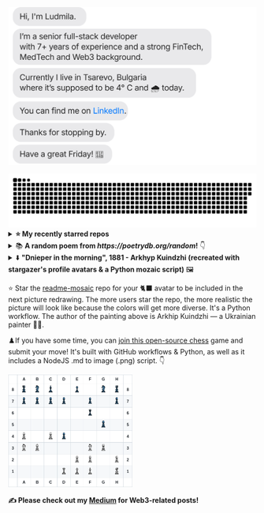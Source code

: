 [![](https://raw.githubusercontent.com/milaabl/milaabl/main/chat.svg)](https://www.linkedin.com/in/ludmila-a-dev/)

<!-- https://github.com/milaabl/milaabl/assets/86361434/c35b0e6f-acf0-435e-920d-b90faa4788ad -->

<img alt="Snake eating my contributions for breakfast🧉" src="https://raw.githubusercontent.com/milaabl/milaabl-readme/preview/github-contribution-grid-snake.svg" />

<details>
<summary>
  <strong>⭐ My recently starred repos </strong>
</summary>
  
<!-- Starred repos start -->
| Name | Url | Stars | Description |
| --- | --- |  --- |  --- |
| TatevKaren/TatevKaren-data-science-portfolio|https://github.com/TatevKaren/TatevKaren-data-science-portfolio|49|Data Science Portfolio of Tatev Karen Aslanyan including Case Studies and Research Projects that I have completed that solve business problems or introduce new products. Case Study papers, codes, and additional resources are all included.|
| PiotrRut/elonmusk-twitter-notifier|https://github.com/PiotrRut/elonmusk-twitter-notifier|59|AI driven e-mail notifier for tweets mentioning stock from Elon Musk 📈|
| Vendicated/Vencord|https://github.com/Vendicated/Vencord|5168|The cutest Discord client mod|
| yeoman/yo|https://github.com/yeoman/yo|3740|CLI tool for running Yeoman generators|
| matter-labs/zksync-era|https://github.com/matter-labs/zksync-era|1165|zkSync era|
| 0age/create2crunch|https://github.com/0age/create2crunch|383|A Rust program for finding salts that create gas-efficient Ethereum addresses via CREATE2.|
| joshstevens19/ethereum-multicall|https://github.com/joshstevens19/ethereum-multicall|312|Ability to call many ethereum constant function calls in 1 JSONRPC request|
| threshold-network/token-dashboard|https://github.com/threshold-network/token-dashboard|21||
| LimeChain/mongoose-immutable-plugin|https://github.com/LimeChain/mongoose-immutable-plugin|2|Mongoose plugin guarding fields from modifications|
| ankitects/anki|https://github.com/ankitects/anki|15890|Anki's shared backend and web components, and the Qt frontend|
| lightningnetwork/lnd|https://github.com/lightningnetwork/lnd|7269|Lightning Network Daemon ⚡️|
| CoNarrative/mongo-immutable|https://github.com/CoNarrative/mongo-immutable|10|Immutable MongoDB.|
| lightningdevkit/rust-lightning|https://github.com/lightningdevkit/rust-lightning|1026|A highly modular Bitcoin Lightning library written in Rust. It's rust-lightning, not Rusty's Lightning!|
| node-lightning/node-lightning|https://github.com/node-lightning/node-lightning|127|Bitcoin Lighting Network implemented in Node.js|
| OpenZeppelin/openzeppelin-contracts-upgradeable|https://github.com/OpenZeppelin/openzeppelin-contracts-upgradeable|901|Upgradeable variant of OpenZeppelin Contracts, meant for use in upgradeable contracts. |
| dapphub/ds-test|https://github.com/dapphub/ds-test|193|Assertions, equality checks and other test helpers|
| hbarcelos/forge-multi-version|https://github.com/hbarcelos/forge-multi-version|22|Using forge with multiple solc versions|
| threshold-network/merkle-distribution|https://github.com/threshold-network/merkle-distribution|1|Threshold Network rewards generation and distribution|
| nucypher/nucypher-contracts|https://github.com/nucypher/nucypher-contracts|13|Ethereum contracts supporting TACo applications on the Threshold Network.|
| keep-network/tbtc-v2|https://github.com/keep-network/tbtc-v2|40|Trustlessly tokenized Bitcoin on Ethereum, version 2|
| TotallyMaliciousCryptoBro/TotallyMaliciousCryptoBro|https://github.com/TotallyMaliciousCryptoBro/TotallyMaliciousCryptoBro|4||
| ethereum/EIPs|https://github.com/ethereum/EIPs|12174|The Ethereum Improvement Proposal repository|
| pcaversaccio/reentrancy-attacks|https://github.com/pcaversaccio/reentrancy-attacks|1063|A chronological and (hopefully) complete list of reentrancy attacks to date.|
| StableLib/stablelib|https://github.com/StableLib/stablelib|147|A stable library of useful TypeScript/JavaScript code|
| snappyjs/node-request-queue|https://github.com/snappyjs/node-request-queue|8|A utility to queue up a number requests to be executed in parallel batches with possible waitTime between them.|
| TP-Lab/tp-js-sdk|https://github.com/TP-Lab/tp-js-sdk|182|TokenPocket JS API for Dapp of ETH, IOST, TRON, COSMOS, SOLANA, EOS etc. (mobile only)|
| petr-hejda/solidity-merkle-airdrop|https://github.com/petr-hejda/solidity-merkle-airdrop|3|Example implementation of ERC20 token airdrop using merkle tree|
| MetaMask/KeyringController|https://github.com/MetaMask/KeyringController|213|A module for managing groups of Ethereum accounts and using them.|
| appwrite/appwrite|https://github.com/appwrite/appwrite|38284|Build like a team of hundreds_|
| novuhq/novu|https://github.com/novuhq/novu|31223|🔥 The open-source notification infrastructure with fully functional embedded notification center 🚀🚀🚀|

<!-- Starred repos end -->

</details>

<details>
  <summary>📚 <strong>A random poem from <em>https://poetrydb.org/random</em>!</strong> 👇 </summary>

<!-- Start poem -->
# 💮 The Heretic's Tragedy: A Middle-Age Interlude by *Robert Browning*

<p>
    The Lord, we look to once for all,<br/>        Is the Lord we should look at, all at once:<br/>He knows not to vary, saith Saint Paul,<br/>        Nor the shadow of turning, for the nonce.<br/>See him no other than as he is!<br/>        Give both the infinitudes their due--<br/>Infinite mercy, but, I wis,<br/>        As infinite a justice too.<br/><br/>As infinite a justice too.<br/><br/>John, Master of the Temple of God,<br/>        Falling to sin the Unknown Sin,<br/>What he bought of Emperor Aldabrod,<br/>        He sold it to Sultan Saladin:<br/>Till, caught by Pope Clement, a-buzzing there,<br/>        Hornet-prince of the mad wasps' hive,<br/>And clipt of his wings in Paris square,<br/>        They bring him now to be burned alive.<br/>                        [And wanteth there grace of lute or<br/>                                clavicithern, ye shall say to<br/>                                confirm him who singeth--<br/>        We bring John now to be burned alive.<br/><br/>In the midst is a goodly gallows built;<br/>        'Twixt fork and fork, a stake is stuck;<br/>But first they set divers tumbrils a-tilt,<br/>        Make a trench all round with the city muck;<br/>Inside they pile log upon log, good store;<br/>        Faggots no few, blocks great and small,<br/>Reach a man's mid-thigh, no less, no more,--<br/>        For they mean he should roast in the sight of all.<br/><br/>        We mean he should roast in the sight of all.<br/><br/>Good sappy bavins that kindle forthwith;<br/>        Billets that blaze substantial and slow;<br/>Pine-stump split deftly, dry as pith;<br/>        Larch-heart that chars to a chalk-white glow:<br/>They up they hoist me John in a chafe,<br/>        Sling him fast like a hog to scorch,<br/>Spit in his face, then leap back safe,<br/>Sing "Laudes" and bid clap-to the torch.<br/><br/>        Laus deo--who bids clap-to the torch.<br/><br/>John of the Temple, whose fame so bragged,<br/>        Is burning alive in Paris square!<br/>How can he curse, if his mouth is gagged?<br/>        Or wriggle his neck, with a collar there?<br/>Or heave his chest, which a band goes round?<br/>        Or threat with his fist, since his arms are spliced?<br/>Or kick with his feet, now his legs are bound?<br/>        --Thinks John, I will call upon Jesus Christ.<br/><br/>Jesus Christ--John had bought and sold,<br/>        Jesus Christ--John had eaten and drunk;<br/>To him, the Flesh meant silver and gold.<br/>        (Salva reverentia.)<br/>Now it was, "Saviour, bountiful lamb,<br/>        "I have roasted thee Turks, though men roast me!<br/>"See thy servant, the plight wherein I am!<br/>        "Art thou a saviour? Save thou me!"<br/><br/>       'Tis John the mocker cries, "Save thou me!"<br/><br/>Who maketh God's menace an idle word?<br/>        --Saith, it no more means what it proclaims,<br/>Than a damsel's threat to her wanton bird?<br/>        For she too prattles of ugly names.<br/>--Saith, he knoweth but one thing--what he knows?<br/>        That God is good and the rest is breath;<br/>Why else is the same styled Sharon's rose?<br/>        Once a rose, ever a rose, he saith.<br/><br/>        O, John shall yet find a rose, he saith!<br/><br/>Alack, there be roses and roses, John!<br/>        Some, honied of taste like your leman's  tongue:<br/>Some, bitter; for why? (roast gaily on!)<br/>        Their tree struck root in devil's-dung.<br/>When Paul once reasoned of righteousness<br/>        And of temperance and of judgment to come,<br/>Good Felix trembled, he could no less:<br/>        John, snickering, crook'd his wicked thumb.<br/><br/>        What cometh to John of the wicked thumb?<br/><br/>Ha ha, John plucketh now at his rose<br/>        To rid himself of a sorrow at heart!<br/>Lo,--petal on petal, fierce rays unclose;<br/>        Anther on anther, sharp spikes outstart;<br/>And with blood for dew, the bosom boils;<br/>        And a gust of sulphur is all its smell;<br/>And lo, he is horribly in the toils<br/>        Of a coal-black giant flower of hell!<br/><br/>        What maketh heaven, That maketh hell.<br/><br/>So, as John called now, through the fire amain,<br/>        On the Name, he had cursed with, all his life--<br/>To the Person, he bought and sold again--<br/>        For the Face, with his daily buffets rife--<br/>Feature by feature It took its place:<br/>        And his voice, like a mad dog's choking bark,<br/>At the steady whole of the Judge's face--<br/>        Died. Forth John's soul flared into the dark.<br/><br/>        God help all poor souls lost in the dark!
</p>

***
<!-- End poem -->
</details>

<details>
<summary>
  ⬇️ <strong>"Dnieper in the morning", 1881 - Arkhyp Kuindzhi (recreated with stargazer's profile avatars & a Python mozaic script)</strong> 🖼️
</summary>

<img width="49%" src="https://raw.githubusercontent.com/milaabl/readme-mosaic/main/data/input.jpg" alt="Original picture"/>
<img width="49%" src="https://raw.githubusercontent.com/milaabl/readme-mosaic/main/data/output.jpg" alt="Output picture"/>
<img width="70%" src="https://raw.githubusercontent.com/milaabl/readme-mosaic/main/data/output.gif" alt="Output GIF"/>
</details>

⭐ Star the [readme-mosaic](https://github.com/milaabl/readme-mosaic) repo for your 🐈‍⬛ avatar to be included in the next picture redrawing. The more users star the repo, the more realistic the picture will look like because the colors will get more diverse. It's a Python workflow. The author of the painting above is Arkhip Kuindzhi — a Ukrainian painter 💙💛.

♟️If you have some time, you can [join this open-source chess](https://github.com/milaabl/readme-chess) game and submit your move! It's built with GitHub workflows & Python, as well as it includes a NodeJS .md to image (.png) script. 👇

<a href="https://github.com/milaabl/readme-chess/blob/master/README.md"><img src="https://raw.githubusercontent.com/milaabl/readme-chess/master/chess.png" alt="README chess dynamic game preview" width="50%" /></a>

<strong>✍️ Please check out my <a href="https://medium.com/@milaabl2405">Medium</a> for Web3-related posts!</strong>
